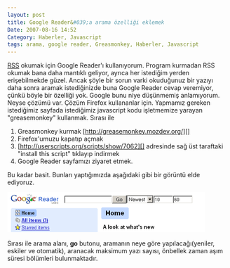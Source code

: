 ```yaml
---
layout: post
title: Google Reader&#039;a arama özelliği eklemek
Date: 2007-08-16 14:52
Category: Haberler, Javascript
tags: arama, google reader, Greasmonkey, Haberler, Javascript
---
```


[RSS][] okumak için Google Reader'ı kullanıyorum. Program kurmadan RSS
okumak bana daha mantıklı geliyor, ayrıca her istediğim yerden
erişebilmekde güzel. Ancak şöyle bir sorun varki okuduğunuz bir yazıyı
daha sonra aramak istediğinizde buna Google Reader cevap veremiyor,
çünkü böyle bir özelliği yok. Google bunu niye düşünmemiş anlamıyorum.
Neyse çözümü var. Çözüm Firefox kullananlar için. Yapmamız gereken
istediğimiz sayfada istediğimiz javascript kodu işletmemize yarayan
"greasemonkey" kullanmak. Sırası ile

1.  Greasmonkey kurmak [http://greasemonkey.mozdev.org/][]
2.  Firefox'umuzu kapatıp açmak
3.  [http://userscripts.org/scripts/show/7062][] adresinde sağ üst
    taraftaki "install this script" tıklayıp indirmek
4.  Google Reader sayfamızı ziyaret etmek.

Bu kadar basit. Bunları yaptığımızda aşağıdaki gibi bir görüntü elde
ediyoruz.

![Google Reader Arama Ekleme][]

Sırası ile arama alanı, **go** butonu, aramanın neye göre
yapılacağı(yeniler, eskiler ve otomatik), aranacak maksimum yazı sayısı,
önbellek zaman aşım süresi bölümleri bulunmaktadır.


  [RSS]: http://tr.wikipedia.org/wiki/RSS
  [http://greasemonkey.mozdev.org/]: http://greasemonkey.mozdev.org/
  [http://userscripts.org/scripts/show/7062]: http://userscripts.org/scripts/show/7062
  [Google Reader Arama Ekleme]: /images/googlereader_arama.gif

